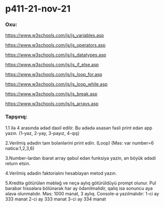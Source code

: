 # p411-21-nov-21

### Oxu:

https://www.w3schools.com/js/js_variables.asp

https://www.w3schools.com/js/js_operators.asp

https://www.w3schools.com/js/js_datatypes.asp

https://www.w3schools.com/js/js_if_else.asp

https://www.w3schools.com/js/js_loop_for.asp

https://www.w3schools.com/js/js_loop_while.asp

https://www.w3schools.com/js/js_break.asp

https://www.w3schools.com/js/js_arrays.asp


### Tapşırıq:

1.1 ilə 4 arasında ədəd daxil edilir. Bu ədədə əsasən fəsli print edən app yazın. (1-yaz, 2-yay, 3-payız, 4-qış)

2.Verilmiş ədədin tam bolənlərini print edin. (Loop) (Məs: var number=6 nəticə:1,2,3,6)

3.Number-lardan ibarət array qəbul edən funksiya yazin, ən böyük ədədi return etsin.

4.Verilmiş ədədin faktorialını hesablayan metod yazın.

5.Kreditə götürülən məbləğ ve neçə aylıq götürüldüyü prompt olunur. Pul bərabər hissələrə bölünərək hər ay ödənilməlidir, qaliq isə sonuncu aya əlavə olunmalıdır.
Məs: 1000 manat, 3 aylıq. Console-a yazılmalıdır:
1-ci ay 333 manat 2-ci ay 333 manat 3-ci ay 334 manat
